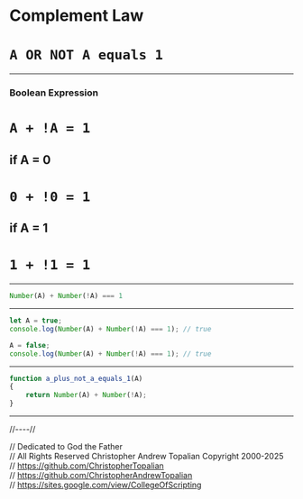 # Complement Law
# **`A OR NOT A equals 1`**

---

### Boolean Expression  
# **`A + !A = 1`**

## if A = 0  
# **`0 + !0 = 1`**

## if A = 1
# **`1 + !1 = 1`**

---

```javascript
Number(A) + Number(!A) === 1
```

---

```javascript
let A = true;
console.log(Number(A) + Number(!A) === 1); // true

A = false;
console.log(Number(A) + Number(!A) === 1); // true
```

---

```javascript
function a_plus_not_a_equals_1(A)
{
    return Number(A) + Number(!A);
}
```

---

//----//

// Dedicated to God the Father  
// All Rights Reserved  Christopher Andrew Topalian Copyright 2000-2025  
// https://github.com/ChristopherTopalian  
// https://github.com/ChristopherAndrewTopalian  
// https://sites.google.com/view/CollegeOfScripting

